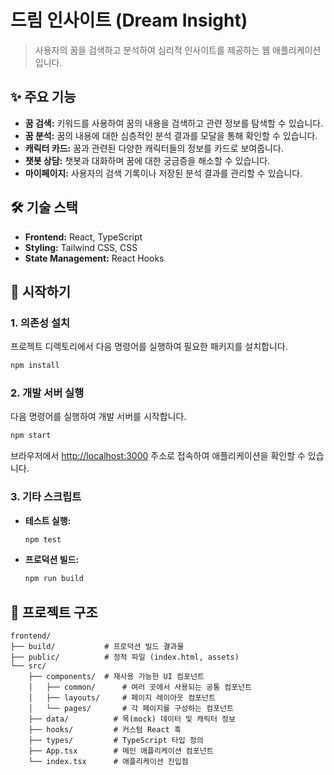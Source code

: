 # 드림 인사이트 (Dream Insight)

> 사용자의 꿈을 검색하고 분석하여 심리적 인사이트를 제공하는 웹 애플리케이션입니다.

## ✨ 주요 기능

*   **꿈 검색:** 키워드를 사용하여 꿈의 내용을 검색하고 관련 정보를 탐색할 수 있습니다.
*   **꿈 분석:** 꿈의 내용에 대한 심층적인 분석 결과를 모달을 통해 확인할 수 있습니다.
*   **캐릭터 카드:** 꿈과 관련된 다양한 캐릭터들의 정보를 카드로 보여줍니다.
*   **챗봇 상담:** 챗봇과 대화하며 꿈에 대한 궁금증을 해소할 수 있습니다.
*   **마이페이지:** 사용자의 검색 기록이나 저장된 분석 결과를 관리할 수 있습니다.

## 🛠️ 기술 스택

*   **Frontend:** React, TypeScript
*   **Styling:** Tailwind CSS, CSS
*   **State Management:** React Hooks

## 🚀 시작하기

### 1. 의존성 설치

프로젝트 디렉토리에서 다음 명령어를 실행하여 필요한 패키지를 설치합니다.

```bash
npm install
```

### 2. 개발 서버 실행

다음 명령어를 실행하여 개발 서버를 시작합니다.

```bash
npm start
```

브라우저에서 [http://localhost:3000](http://localhost:3000) 주소로 접속하여 애플리케이션을 확인할 수 있습니다.

### 3. 기타 스크립트

*   **테스트 실행:**
    ```bash
    npm test
    ```
*   **프로덕션 빌드:**
    ```bash
    npm run build
    ```

## 📂 프로젝트 구조

```
frontend/
├── build/           # 프로덕션 빌드 결과물
├── public/          # 정적 파일 (index.html, assets)
└── src/
    ├── components/  # 재사용 가능한 UI 컴포넌트
    │   ├── common/      # 여러 곳에서 사용되는 공통 컴포넌트
    │   ├── layouts/     # 페이지 레이아웃 컴포넌트
    │   └── pages/       # 각 페이지를 구성하는 컴포넌트
    ├── data/          # 목(mock) 데이터 및 캐릭터 정보
    ├── hooks/         # 커스텀 React 훅
    ├── types/         # TypeScript 타입 정의
    ├── App.tsx        # 메인 애플리케이션 컴포넌트
    └── index.tsx      # 애플리케이션 진입점
```